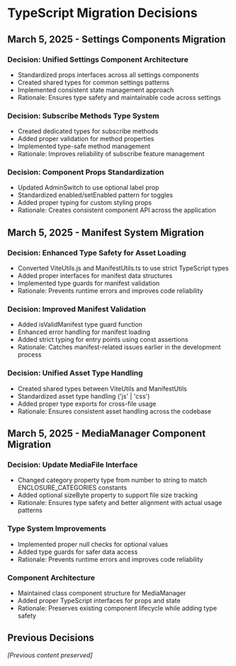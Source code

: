 # TypeScript Migration Decisions

## March 5, 2025 - Settings Components Migration

### Decision: Unified Settings Component Architecture
- Standardized props interfaces across all settings components
- Created shared types for common settings patterns
- Implemented consistent state management approach
- Rationale: Ensures type safety and maintainable code across settings

### Decision: Subscribe Methods Type System
- Created dedicated types for subscribe methods
- Added proper validation for method properties
- Implemented type-safe method management
- Rationale: Improves reliability of subscribe feature management

### Decision: Component Props Standardization
- Updated AdminSwitch to use optional label prop
- Standardized enabled/setEnabled pattern for toggles
- Added proper typing for custom styling props
- Rationale: Creates consistent component API across the application

## March 5, 2025 - Manifest System Migration

### Decision: Enhanced Type Safety for Asset Loading
- Converted ViteUtils.js and ManifestUtils.ts to use strict TypeScript types
- Added proper interfaces for manifest data structures
- Implemented type guards for manifest validation
- Rationale: Prevents runtime errors and improves code reliability

### Decision: Improved Manifest Validation
- Added isValidManifest type guard function
- Enhanced error handling for manifest loading
- Added strict typing for entry points using const assertions
- Rationale: Catches manifest-related issues earlier in the development process

### Decision: Unified Asset Type Handling
- Created shared types between ViteUtils and ManifestUtils
- Standardized asset type handling ('js' | 'css')
- Added proper type exports for cross-file usage
- Rationale: Ensures consistent asset handling across the codebase

## March 5, 2025 - MediaManager Component Migration

### Decision: Update MediaFile Interface
- Changed category property type from number to string to match ENCLOSURE_CATEGORIES constants
- Added optional sizeByte property to support file size tracking
- Rationale: Ensures type safety and better alignment with actual usage patterns

### Type System Improvements
- Implemented proper null checks for optional values
- Added type guards for safer data access
- Rationale: Prevents runtime errors and improves code reliability

### Component Architecture
- Maintained class component structure for MediaManager
- Added proper TypeScript interfaces for props and state
- Rationale: Preserves existing component lifecycle while adding type safety

## Previous Decisions
*[Previous content preserved]*